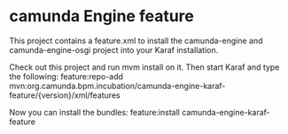 # camunda Engine feature
This project contains a feature.xml to install the camunda-engine and camunda-engine-osgi project into your Karaf installation.

Check out this project and run mvm install on it. Then start Karaf and type the following:
feature:repo-add mvn:org.camunda.bpm.incubation/camunda-engine-karaf-feature/{version}/xml/features

Now you can install the bundles:
feature:install camunda-engine-karaf-feature